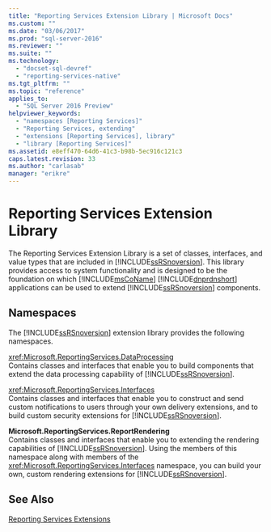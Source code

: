 ```yaml
---
title: "Reporting Services Extension Library | Microsoft Docs"
ms.custom: ""
ms.date: "03/06/2017"
ms.prod: "sql-server-2016"
ms.reviewer: ""
ms.suite: ""
ms.technology: 
  - "docset-sql-devref"
  - "reporting-services-native"
ms.tgt_pltfrm: ""
ms.topic: "reference"
applies_to: 
  - "SQL Server 2016 Preview"
helpviewer_keywords: 
  - "namespaces [Reporting Services]"
  - "Reporting Services, extending"
  - "extensions [Reporting Services], library"
  - "library [Reporting Services]"
ms.assetid: e8eff470-64d6-41c3-b98b-5ec916c121c3
caps.latest.revision: 33
ms.author: "carlasab"
manager: "erikre"
---
```

# Reporting Services Extension Library
  The Reporting Services Extension Library is a set of classes, interfaces, and value types that are included in [!INCLUDE[ssRSnoversion](../../a9notintoc/includes/ssrsnoversion-md.md)]. This library provides access to system functionality and is designed to be the foundation on which [!INCLUDE[msCoName](../../a9notintoc/includes/msconame-md.md)] [!INCLUDE[dnprdnshort](../../a9retired/includes/dnprdnshort-md.md)] applications can be used to extend [!INCLUDE[ssRSnoversion](../../a9notintoc/includes/ssrsnoversion-md.md)] components.  
  
## Namespaces  
 The [!INCLUDE[ssRSnoversion](../../a9notintoc/includes/ssrsnoversion-md.md)] extension library provides the following namespaces.  
  
 <xref:Microsoft.ReportingServices.DataProcessing>  
 Contains classes and interfaces that enable you to build components that extend the data processing capability of [!INCLUDE[ssRSnoversion](../../a9notintoc/includes/ssrsnoversion-md.md)].  
  
 <xref:Microsoft.ReportingServices.Interfaces>  
 Contains classes and interfaces that enable you to construct and send custom notifications to users through your own delivery extensions, and to build custom security extensions for [!INCLUDE[ssRSnoversion](../../a9notintoc/includes/ssrsnoversion-md.md)].  
  
 **Microsoft.ReportingServices.ReportRendering**  
 Contains classes and interfaces that enable you to extending the rendering capabilities of [!INCLUDE[ssRSnoversion](../../a9notintoc/includes/ssrsnoversion-md.md)]. Using the members of this namespace along with members of the <xref:Microsoft.ReportingServices.Interfaces> namespace, you can build your own, custom rendering extensions for [!INCLUDE[ssRSnoversion](../../a9notintoc/includes/ssrsnoversion-md.md)].  
  
## See Also  
 [Reporting Services Extensions](../../reporting-services/extensions/reporting-services-extensions.md)  
  
  